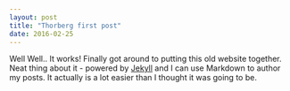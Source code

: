 ```yaml
---
layout: post
title: "Thorberg first post"
date: 2016-02-25
---
```


Well Well.. It works! Finally got around to putting this old website together. Neat thing about it - powered by [Jekyll](http://jekyllrb.com) and I can use Markdown to author my posts. It actually is a lot easier than I thought it was going to be.
